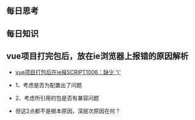 ## 每日思考

## 每日知识
## vue项目打完包后，放在ie浏览器上报错的原因解析

- [vue项目打包后在ie报SCRIPT1006：缺少 ')'](https://www.jianshu.com/p/879d81aac732)

- 1、考虑是否为配置出了问题
- 2、考虑所引用的包是否有兼容问题

- 但这2点都不是根本原因，深层次原因在何？

